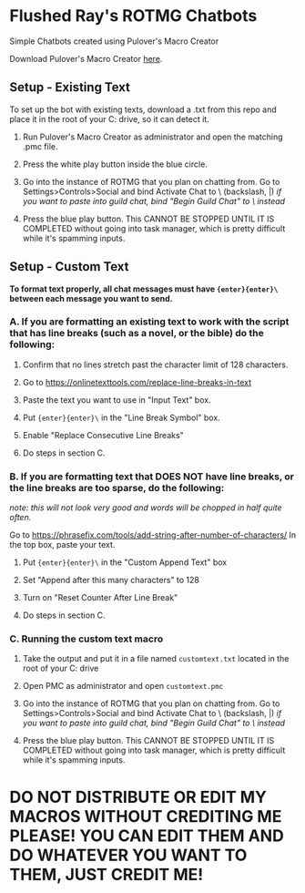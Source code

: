 # Flushed Ray's ROTMG Chatbots

Simple Chatbots created using Pulover's Macro Creator

Download Pulover's Macro Creator [here](https://www.macrocreator.com/download/).

## Setup - Existing Text

To set up the bot with existing texts, download a .txt from this repo and place it in the root of your C: drive, so it can detect it.

1. Run Pulover's Macro Creator as administrator and open the matching .pmc file.

2. Press the white play button inside the blue circle.

3. Go into the instance of ROTMG that you plan on chatting from. Go to Settings>Controls>Social and bind Activate Chat to \ (backslash, |)
*if you want to paste into guild chat, bind "Begin Guild Chat" to \ instead*

5. Press the blue play button. This CANNOT BE STOPPED UNTIL IT IS COMPLETED without going into task manager, which is pretty difficult while it's spamming inputs.

## Setup - Custom Text

**To format text properly, all chat messages must have ``{enter}{enter}\`` between each message you want to send.**

### A. If you are formatting an existing text to work with the script that has line breaks (such as a novel, or the bible) do the following:

1. Confirm that no lines stretch past the character limit of 128 characters.

2. Go to https://onlinetexttools.com/replace-line-breaks-in-text

3. Paste the text you want to use in "Input Text" box.

4. Put ``{enter}{enter}\`` in the "Line Break Symbol" box.

5. Enable "Replace Consecutive Line Breaks"

6. Do steps in section C.

### B. If you are formatting text that DOES NOT have line breaks, or the line breaks are too sparse, do the following:
*note: this will not look very good and words will be chopped in half quite often.*

Go to https://phrasefix.com/tools/add-string-after-number-of-characters/
In the top box, paste your text.

1. Put ``{enter}{enter}\`` in the "Custom Append Text" box

2. Set "Append after this many characters" to 128

3. Turn on "Reset Counter After Line Break"

4. Do steps in section C.

### C. Running the custom text macro

1. Take the output and put it in a file named ``customtext.txt`` located in the root of your C: drive

2. Open PMC as administrator and open ``customtext.pmc``

3. Go into the instance of ROTMG that you plan on chatting from. Go to Settings>Controls>Social and bind Activate Chat to \ (backslash, |)
*if you want to paste into guild chat, bind "Begin Guild Chat" to \ instead*

4. Press the blue play button. This CANNOT BE STOPPED UNTIL IT IS COMPLETED without going into task manager, which is pretty difficult while it's spamming inputs.

# DO NOT DISTRIBUTE OR EDIT MY MACROS WITHOUT CREDITING ME PLEASE! YOU CAN EDIT THEM AND DO WHATEVER YOU WANT TO THEM, JUST CREDIT ME! 
